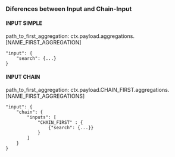 ### Diferences between Input and Chain-Input

#### INPUT SIMPLE
path_to_first_aggregation: ctx.payload.aggregations.[NAME_FIRST_AGGREGATION]
```
"input": {
	"search": {...}
}
```

#### INPUT CHAIN

path_to_first_aggregation: ctx.payload.CHAIN_FIRST.aggregations.[NAME_FIRST_AGGREGATIONS]

```
"input": {
	"chain": {
		"inputs": [
			"CHAIN_FIRST" : {
				{"search": {...}}
			}
		]
	}
}
```

